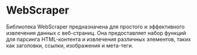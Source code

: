 # WebScraper
Библиотека WebScraper предназначена для простого и эффективного извлечения данных с веб-страниц. Она предоставляет набор функций для парсинга HTML-контента и извлечения различных элементов, таких как заголовки, ссылки, изображения и мета-теги.
